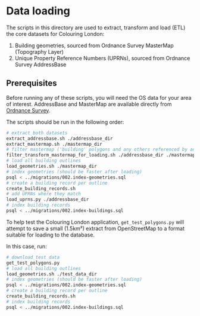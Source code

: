 # Data loading

The scripts in this directory are used to extract, transform and load (ETL) the core datasets
for Colouring London:

1. Building geometries, sourced from Ordnance Survey MasterMap (Topography Layer)
1. Unique Property Reference Numbers (UPRNs), sourced from Ordnance Survey AddressBase

## Prerequisites

Before running any of these scripts, you will need the OS data for your area of
interest. AddressBase and MasterMap are available directly from [Ordnance
Survey](https://www.ordnancesurvey.co.uk/).

The scripts should be run in the following order:

```bash
# extract both datasets
extract_addressbase.sh ./addressbase_dir
extract_mastermap.sh ./mastermap_dir
# filter mastermap ('building' polygons and any others referenced by addressbase)
filter_transform_mastermap_for_loading.sh ./addressbase_dir ./mastermap_dir
# load all building outlines
load_geometries.sh ./mastermap_dir
# index geometries (should be faster after loading)
psql < ../migrations/002.index-geometries.sql
# create a building record per outline
create_building_records.sh
# add UPRNs where they match
load_uprns.py ./addressbase_dir
# index building records
psql < ../migrations/002.index-buildings.sql
```

To help test the Colouring London application, `get_test_polygons.py` will attempt to save a
small (1.5km²) extract from OpenStreetMap to a format suitable for loading to the database.

In this case, run:

```bash
# download test data
get_test_polygons.py
# load all building outlines
load_geometries.sh ./test_data_dir
# index geometries (should be faster after loading)
psql < ../migrations/002.index-geometries.sql
# create a building record per outline
create_building_records.sh
# index building records
psql < ../migrations/002.index-buildings.sql
```
